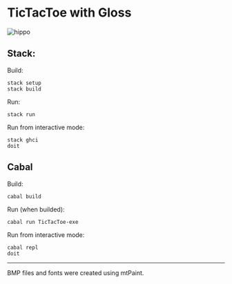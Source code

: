 # TicTacToe with Gloss

![hippo](https://media.giphy.com/media/nDN2hMsHDnEfMat3MH/giphy.gif)

## Stack:

Build:

    stack setup
    stack build

Run:

    stack run
    
Run from interactive mode:

    stack ghci
    doit

## Cabal

Build:

    cabal build
    
Run (when builded):

    cabal run TicTacToe-exe
    
Run from interactive mode:

    cabal repl
    doit

---

BMP files and fonts were created using mtPaint.
